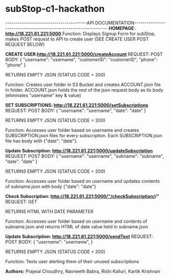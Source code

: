 # subStop-c1-hackathon

----------------------------------------API DOCUMENTATION-----------------------------------------------------------------
**HOMEPAGE: http://18.221.61.221:5000**
  Function:
    Displays Signup Form for subStop, makes POST request to API to create user (SEE CREATE USER POST REQUEST BELOW)
  
**CREATE USER:http://18.221.61.221:5000/createAccount**
REQUEST: POST
  BODY: {
          "username": "username",
          "customerID": "customerID",
          "phone": "phone"
         }
         
  RETURNS EMPTY JSON (STATUS CODE = 200)
  
  Function: 
    Creates user folder in S3 Bucket and creates ACCOUNT.json file in folder. ACCOUNT.json holds the rest of the json request       body as its body (eliminates "username" key & value)
    
    
**SET SUBSCRIPTIONS: http://18.221.61.221:5000/setSubscriptions**
REQUEST: POST
  BODY: {
          "username": "username", 
          "date": "date"
         }
         
  RETURNS EMPTY JSON (STATUS CODE = 200)

  Function: 
    Accesses user folder based on username and creates SUBSCRIPTION.json files for every subscription. Each SUBSCRIPTION.json       file has body with {"date": "date"}.
    
**Update Subscription: http://18.221.61.221:5000/updateSubscription**
REQUEST: POST
  BODY: {
          "username": "username",
          "subname": "subname",
          "date": "date"
         }
         
  RETURNS EMPTY JSON (STATUS CODE = 200)

  Function: 
    Accesses user folder based on username and updates contents of subname.json with body {"date": "date"}
   
**Check Subscription: http://18.221.61.221:5000/"/checkSubscription/<username>/<subname>"**
REQUEST: GET
         
  RETURNS HTML WITH DATE PARAMETER

  Function: 
    Accesses user folder based on username and contents of subname.json and returns HTML of date value held in subname.json
    

**Update Subscription: http://18.221.61.221:5000/sendText**
REQUEST: POST
  BODY: {
          "username": "username",
         }
         
  RETURNS EMPTY JSON (STATUS CODE = 200)

  Function: 
    Texts user alerting them of their unused subscriptions

**Authors:** Prajwal Choudhry, Navneeth Babra, Rishi Kalluri, Kartik Krishnan
    



